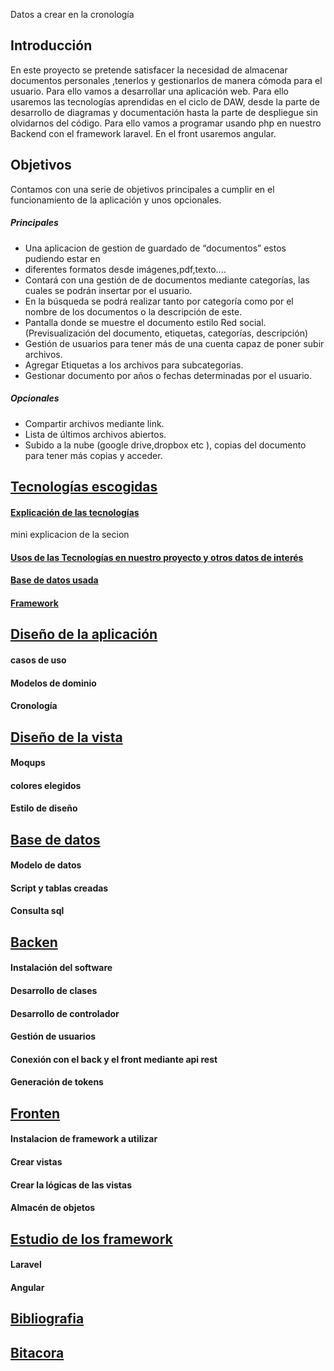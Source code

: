 Datos a crear en la cronología 
## Introducción
En este proyecto se pretende satisfacer la necesidad de almacenar documentos personales ,tenerlos y gestionarlos de manera cómoda para el usuario. Para ello vamos a desarrollar una aplicación web. Para ello usaremos las tecnologías aprendidas en el ciclo de DAW, desde la parte de desarrollo de diagramas y documentación hasta la parte de despliegue sin olvidarnos del código. Para ello vamos a programar usando php en nuestro Backend con el framework laravel.  En el front usaremos angular.
## Objetivos
Contamos con una serie de objetivos principales a cumplir en el funcionamiento de la aplicación y unos opcionales.
#####  Principales
- Una aplicacion de gestion de guardado de “documentos” estos pudiendo estar en
- diferentes formatos desde imágenes,pdf,texto....
- Contará con una gestión de de documentos mediante categorías, las cuales se podrán
insertar por el usuario.
- En la búsqueda se podrá realizar tanto por categoría como por el nombre de los
documentos o la descripción de este.
- Pantalla donde se muestre el documento estilo Red social.(Previsualización del
documento, etiquetas, categorías, descripción)
- Gestión de usuarios para tener más de una cuenta capaz de poner subir archivos.
- Agregar Etiquetas a los archivos para subcategorias.
- Gestionar documento por años o fechas determinadas por el usuario.
##### Opcionales
- Compartir archivos mediante link.
- Lista de últimos archivos abiertos.
- Subido a la nube (google drive,dropbox etc ), copias del documento para tener más
copias y acceder.

## [Tecnologías escogidas](/Documentacion/Tecnologías_escogidas.md)
#### [Explicación de las tecnologías](/Documentacion/Tecnologías_escogidas.md)
mini explicacion de la secion
#### [Usos de las Tecnologías en nuestro proyecto y otros datos de interés](/Documentacion/Tecnologías_escogidas.md)
#### [Base de datos usada](/Documentacion/Tecnologías_escogidas.md)
#### [Framework](/Documentacion/Tecnologías_escogidas.md)
## [Diseño de la aplicación](/Documentacion/Diseño_de_la_aplicación.md)
#### casos de uso 
#### Modelos de dominio
#### Cronología
## [Diseño de la vista](/Documentacion/Diseño_de_la_vista.md)
#### Moqups
#### colores elegidos 
#### Estilo de diseño
## [Base de datos](/Documentacion/Base_de_datos.md)
#### Modelo de datos 
#### Script y tablas creadas 
#### Consulta sql
## [Backen](/Documentacion/Backen.md)
#### Instalación del software
#### Desarrollo de clases
#### Desarrollo de controlador
#### Gestión de usuarios
#### Conexión con el back y el front mediante api rest
#### Generación de tokens
## [Fronten](/Documentacion/Fronten.md)
#### Instalacion de framework  a utilizar 
#### Crear vistas
#### Crear la lógicas de las vistas
#### Almacén de objetos 
## [Estudio de los framework](/Documentacion/estudio_de_los_framework.md)
#### Laravel 
#### Angular
## [Bibliografia](/Documentacion/Bibliografia.md)
## [Bitacora](/Documentacion/Bitacora.md)
